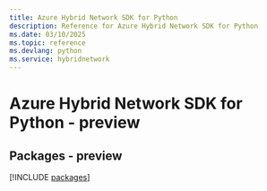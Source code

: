 ```yaml
---
title: Azure Hybrid Network SDK for Python
description: Reference for Azure Hybrid Network SDK for Python
ms.date: 03/10/2025
ms.topic: reference
ms.devlang: python
ms.service: hybridnetwork
---
```

# Azure Hybrid Network SDK for Python - preview
## Packages - preview
[!INCLUDE [packages](hybrid-network-index.md)]